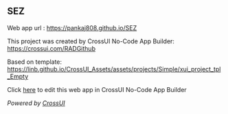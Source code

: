 ## SEZ
Web app url : https://pankaj808.github.io/SEZ

This project was created by CrossUI No-Code App Builder: https://crossui.com/RADGithub

Based on template: https://linb.github.io/CrossUI_Assets/assets/projects/Simple/xui_project_tpl_Empty

Click [here](https://crossui.com/RADGithub/#!from=github&owner=pankaj808&repo=SEZ) to edit this web app in CrossUI No-Code App Builder

<i>Powered by [CrossUI](https://crossui.com)</i>
